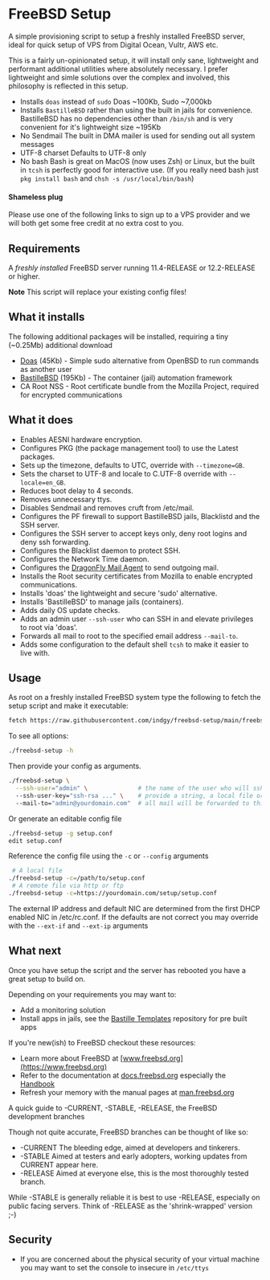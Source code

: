 # FreeBSD Setup 

A simple provisioning script to setup a freshly installed FreeBSD server, ideal for quick setup of 
VPS from Digital Ocean, Vultr, AWS etc.

This is a fairly un-opinionated setup, it will install only sane, lightweight and performant 
additional utilities where absolutely necessary. I prefer lightweight and simle solutions over 
the complex and involved, this philosophy is reflected in this setup.


* Installs `doas` instead of `sudo`
  Doas ~100Kb, Sudo ~7,000kb
* Installs `BastilleBSD` rather than using the built in jails for convenience. BastilleBSD has
  no dependencies other than `/bin/sh` and is very convenient for it's lightweight size ~195Kb
* No Sendmail
  The built in DMA mailer is used for sending out all system messages
* UTF-8 charset
  Defaults to UTF-8 only
* No bash
  Bash is great on MacOS (now uses Zsh) or Linux, but the built in `tcsh` is perfectly good for 
  interactive use. (If you really need bash just `pkg install bash` and `chsh -s /usr/local/bin/bash`)


#### Shameless plug
Please use one of the following links to sign up to a VPS provider and we will both get some free 
credit at no extra cost to you.


## Requirements

A *freshly installed* FreeBSD server running 11.4-RELEASE or 12.2-RELEASE or higher.

**Note** This script will replace your existing config files!

## What it installs

The following additional packages will be installed, requiring a tiny (~0.25Mb) additional download

* [Doas](https://www.freebsd.org/cgi/man.cgi?query=doas) (45Kb) - Simple sudo alternative from OpenBSD to run commands as another user
* [BastilleBSD](https://bastillebsd.org) (195Kb) - The container (jail) automation framework
* CA Root NSS - Root certificate bundle from the Mozilla Project, required for encrypted communications

## What it does

* Enables AESNI hardware encryption.
* Configures PKG (the package management tool) to use the Latest packages.
* Sets up the timezone, defaults to UTC, override with `--timezone=GB`.
* Sets the charset to UTF-8 and locale to C.UTF-8 override with `--locale=en_GB`.
* Reduces boot delay to 4 seconds.
* Removes unnecessary ttys.
* Disables Sendmail and removes cruft from /etc/mail.
* Configures the PF firewall to support BastilleBSD jails, Blacklistd and the SSH server.
* Configures the SSH server to accept keys only, deny root logins and deny ssh forwarding.
* Configures the Blacklist daemon to protect SSH.
* Configures the Network Time daemon.
* Configures the [DragonFly Mail Agent](https://www.freebsd.org/cgi/man.cgi?query=dma) to send outgoing mail.
* Installs the Root security certificates from Mozilla to enable encrypted communications.
* Installs 'doas' the lightweight and secure 'sudo' alternative.
* Installs 'BastilleBSD' to manage jails (containers).
* Adds daily OS update checks.
* Adds an admin user `--ssh-user` who can SSH in and elevate privileges to root via 'doas'.
* Forwards all mail to root to the specified email address `--mail-to`.
* Adds some configuration to the default shell `tcsh` to make it easier to live with.

## Usage

As root on a freshly installed FreeBSD system type the following to fetch the setup script and make it executable:

```sh
fetch https://raw.githubusercontent.com/indgy/freebsd-setup/main/freebsd-setup --user-agent="Mozilla" && chmod 0700 freebsd-setup.sh
```

To see all options:

```sh
./freebsd-setup -h
```

Then provide your config as arguments.

```sh
./freebsd-setup \
  --ssh-user="admin" \              # the name of the user who will ssh in
  --ssh-user-key="ssh-rsa ..." \    # provide a string, a local file or the url of a remote file
  --mail-to="admin@yourdomain.com"  # all mail will be forwarded to this address
```

Or generate an editable config file 

```sh
./freebsd-setup -g setup.conf
edit setup.conf
```

Reference the config file using the `-c` or `--config` arguments

```sh
 # A local file
./freebsd-setup -c=/path/to/setup.conf
 # A remote file via http or ftp
./freebsd-setup -c=https://yourdomain.com/setup/setup.conf
```

The external IP address and default NIC are determined from the first DHCP enabled NIC in /etc/rc.conf.
If the defaults are not correct you may override with the `--ext-if` and `--ext-ip` arguments

## What next

Once you have setup the script and the server has rebooted you have a great setup to build on.

Depending on your requirements you may want to:

* Add a monitoring solution
* Install apps in jails, see the [Bastille Templates](https://gitlab.com/bastillebsd-templates) repository for pre built apps

If you're new(ish) to FreeBSD checkout these resources:

* Learn more about FreeBSD at [www.freebsd.org](https://www.freebsd.org)
* Refer to the documentation at [docs.freebsd.org](https://docs.freebsd.org/) especially the [Handbook](https://docs.freebsd.org/en_US.ISO8859-1/books/handbook/)
* Refresh your memory with the manual pages at [man.freebsd.org](https://man.freebsd.org) 

A quick guide to -CURRENT, -STABLE, -RELEASE, the FreeBSD development branches

Though not quite accurate, FreeBSD branches can be thought of like so:

* -CURRENT The bleeding edge, aimed at developers and tinkerers.
* -STABLE Aimed at testers and early adopters, working updates from CURRENT appear here.
* -RELEASE Aimed at everyone else, this is the most thoroughly tested branch.

While -STABLE is generally reliable it is best to use -RELEASE, especially on public facing servers.
Think of -RELEASE as the 'shrink-wrapped' version ;-)

## Security 
* If you are concerned about the physical security of your virtual machine you may want to set the
  console to insecure in `/etc/ttys`
